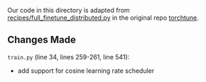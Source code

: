 Our code in this directory is adapted from [recipes/full_finetune_distributed.py](https://github.com/pytorch/torchtune/blob/f0a15c5597340efc7ad9e67b4770b6693547d143/recipes/full_finetune_distributed.py) in the original repo [torchtune](https://github.com/pytorch/torchtune/tree/f0a15c5597340efc7ad9e67b4770b6693547d143).

## Changes Made

`train.py` (line 34, lines 259-261, line 541): 

- add support for cosine learning rate scheduler



